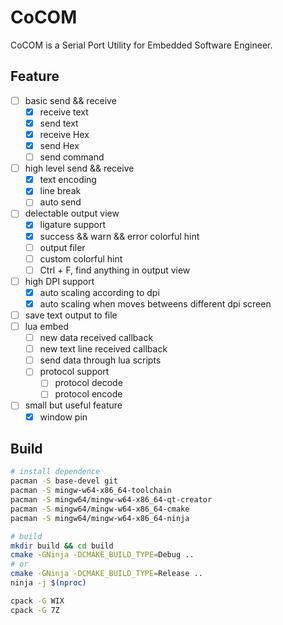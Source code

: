 # CoCOM

CoCOM is a Serial Port Utility for Embedded Software Engineer.

## Feature

- [ ] basic send && receive
  - [x] receive text
  - [x] send text
  - [x] receive Hex
  - [x] send Hex
  - [ ] send command
- [ ] high level send && receive
  - [x] text encoding
  - [x] line break
  - [ ] auto send
- [ ] delectable output view
  - [x] ligature support
  - [x] success && warn && error colorful hint
  - [ ] output filer
  - [ ] custom colorful hint
  - [ ] Ctrl + F, find anything in output view
- [ ] high DPI support
  - [x] auto scaling according to dpi
  - [x] auto scaling when moves betweens different dpi screen
- [ ] save text output to file
- [ ] lua embed
  - [ ] new data received callback
  - [ ] new text line received callback
  - [ ] send data through lua scripts
  - [ ] protocol support
    - [ ] protocol decode
    - [ ] protocol encode
- [ ] small but useful feature
  - [x] window pin

## Build

``` bash
# install dependence
pacman -S base-devel git
pacman -S mingw-w64-x86_64-toolchain
pacman -S mingw64/mingw-w64-x86_64-qt-creator
pacman -S mingw64/mingw-w64-x86_64-cmake
pacman -S mingw64/mingw-w64-x86_64-ninja

# build
mkdir build && cd build
cmake -GNinja -DCMAKE_BUILD_TYPE=Debug ..
# or
cmake -GNinja -DCMAKE_BUILD_TYPE=Release ..
ninja -j $(nproc)

cpack -G WIX
cpack -G 7Z
```
